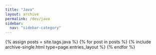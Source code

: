```yaml
---
title: "Java"
layout: archive
permalink: /dev/java
sidebar:
  nav: "sidebar-category"
---
```


{% assign posts = site.tags.java %}
{% for post in posts %}
{% include archive-single.html type=page.entries_layout %} {% endfor %}
